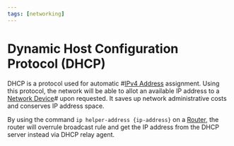 ```yaml
---
tags: [networking]
---
```


# Dynamic Host Configuration Protocol (DHCP)

DHCP is a protocol used for automatic #[IPv4 Address](202206151453.md)
assignment. Using this protocol, the network will be able to allot an available
IP address to a [Network Device](202207051821.md)# upon requested. It saves up
network administrative costs and conserves IP address space.

By using the command `ip helper-address {ip-address}` on a
[Router](202207061800.md), the router will overrule broadcast rule and get the
IP address from the DHCP server instead via DHCP relay agent.

